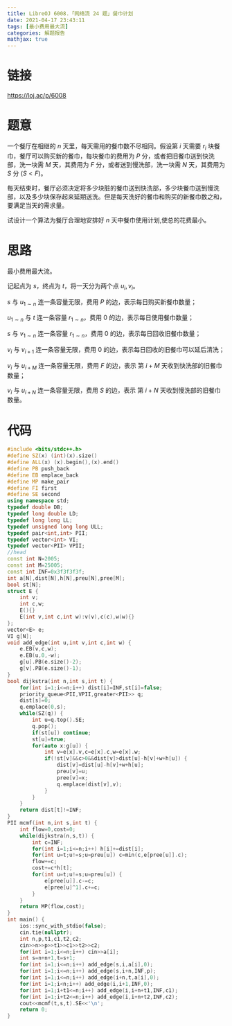 ```yaml
---
title: LibreOJ 6008.「网络流 24 题」餐巾计划
date: 2021-04-17 23:43:11
tags: [最小费用最大流]
categories: 解题报告
mathjax: true
---
```


# 链接

<https://loj.ac/p/6008>

# 题意

一个餐厅在相继的 $n$ 天里，每天需用的餐巾数不尽相同。假设第 $i$ 天需要 $r_i$ 块餐巾，餐厅可以购买新的餐巾，每块餐巾的费用为 $P$ 分，或者把旧餐巾送到快洗部，洗一块需 $M$ 天，其费用为 $F$ 分，或者送到慢洗部，洗一块需 $N$ 天，其费用为 $S$ 分 $(S<F)$。

每天结束时，餐厅必须决定将多少块脏的餐巾送到快洗部，多少块餐巾送到慢洗部，以及多少块保存起来延期送洗。但是每天洗好的餐巾和购买的新餐巾数之和，要满足当天的需求量。

试设计一个算法为餐厅合理地安排好 $n$ 天中餐巾使用计划,使总的花费最小。

<!--more-->

# 思路

最小费用最大流。

记起点为 $s$，终点为 $t$，将一天分为两个点 $u_i,v_i$。

$s$ 与 $u_{1 \sim n}$ 连一条容量无限，费用 $P$ 的边，表示每日购买新餐巾数量；

$u_{1 \sim n}$ 与 $t$ 连一条容量 $r_{1 \sim n}$，费用 $0$ 的边，表示每日使用餐巾数量；

$s$ 与 $v_{1 \sim n}$ 连一条容量 $r_{1 \sim n}$，费用 $0$ 的边，表示每日回收旧餐巾数量；

$v_i$ 与 $v_{i+1}$ 连一条容量无限，费用 $0$ 的边，表示每日回收的旧餐巾可以延后清洗；

$v_i$ 与 $u_{i+M}$ 连一条容量无限，费用 $F$ 的边，表示 第 $i+M$ 天收到快洗部的旧餐巾数量；

$v_i$ 与 $u_{i+N}$ 连一条容量无限，费用 $S$ 的边，表示 第 $i+N$ 天收到慢洗部的旧餐巾数量。

# 代码

```cpp
#include <bits/stdc++.h>
#define SZ(x) (int)(x).size()
#define ALL(x) (x).begin(),(x).end()
#define PB push_back
#define EB emplace_back
#define MP make_pair
#define FI first
#define SE second
using namespace std;
typedef double DB;
typedef long double LD;
typedef long long LL;
typedef unsigned long long ULL;
typedef pair<int,int> PII;
typedef vector<int> VI;
typedef vector<PII> VPII;
//head
const int N=2005;
const int M=25005;
const int INF=0x3f3f3f3f;
int a[N],dist[N],h[N],preu[N],pree[M];
bool st[N];
struct E {
    int v;
    int c,w;
    E(){}
    E(int v,int c,int w):v(v),c(c),w(w){}
};
vector<E> e;
VI g[N];
void add_edge(int u,int v,int c,int w) {
    e.EB(v,c,w);
    e.EB(u,0,-w);
    g[u].PB(e.size()-2);
    g[v].PB(e.size()-1);
}
bool dijkstra(int n,int s,int t) {
    for(int i=1;i<=n;i++) dist[i]=INF,st[i]=false;
    priority_queue<PII,VPII,greater<PII>> q;
    dist[s]=0;
    q.emplace(0,s);
    while(SZ(q)) {
        int u=q.top().SE;
        q.pop();
        if(st[u]) continue;
        st[u]=true;
        for(auto x:g[u]) {
            int v=e[x].v,c=e[x].c,w=e[x].w;
            if(!st[v]&&c>0&&dist[v]>dist[u]-h[v]+w+h[u]) {
                dist[v]=dist[u]-h[v]+w+h[u];
                preu[v]=u;
                pree[v]=x;
                q.emplace(dist[v],v);
            }
        }
    }
    return dist[t]!=INF;
}
PII mcmf(int n,int s,int t) {
    int flow=0,cost=0;
    while(dijkstra(n,s,t)) {
        int c=INF;
        for(int i=1;i<=n;i++) h[i]+=dist[i];
        for(int u=t;u!=s;u=preu[u]) c=min(c,e[pree[u]].c);
        flow+=c;
        cost+=c*h[t];
        for(int u=t;u!=s;u=preu[u]) {
            e[pree[u]].c-=c;
            e[pree[u]^1].c+=c;
        }
    }
    return MP(flow,cost);
}
int main() {
    ios::sync_with_stdio(false);
    cin.tie(nullptr);
    int n,p,t1,c1,t2,c2;
    cin>>n>>p>>t1>>c1>>t2>>c2;
    for(int i=1;i<=n;i++) cin>>a[i];
    int s=n+n+1,t=s+1;
    for(int i=1;i<=n;i++) add_edge(s,i,a[i],0);
    for(int i=1;i<=n;i++) add_edge(s,i+n,INF,p);
    for(int i=1;i<=n;i++) add_edge(i+n,t,a[i],0);
    for(int i=1;i<n;i++) add_edge(i,i+1,INF,0);
    for(int i=1;i+t1<=n;i++) add_edge(i,i+n+t1,INF,c1);
    for(int i=1;i+t2<=n;i++) add_edge(i,i+n+t2,INF,c2);
    cout<<mcmf(t,s,t).SE<<'\n';
    return 0;
}
```